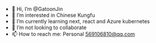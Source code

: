 - 👋 Hi, I’m @GatoonJin
- 👀 I’m interested in Chinese Kungfu
- 🌱 I’m currently learning next, react and Azure kubernetes
- 💞️ I’m not looking to collaborate
- 📫 How to reach me: Personal 569106810@qq.com

<!---
GatoonJin/GatoonJin is a ✨ special ✨ repository because its `README.md` (this file) appears on your GitHub profile.
You can click the Preview link to take a look at your changes.
--->

